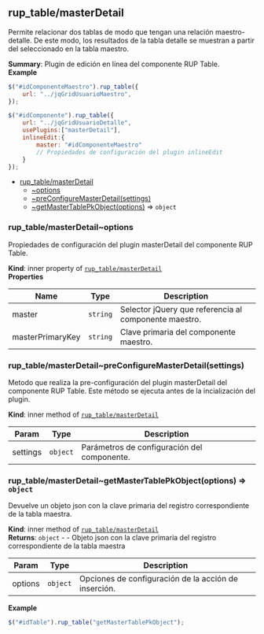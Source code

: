 <a name="module_rup_table/masterDetail"></a>

## rup_table/masterDetail
Permite relacionar dos tablas de modo que tengan una relación maestro-detalle. De este modo, los resultados de la tabla detalle se muestran a partir del seleccionado en la tabla maestro.

**Summary**: Plugin de edición en línea del componente RUP Table.  
**Example**  
```js
$("#idComponenteMaestro").rup_table({	url: "../jqGridUsuarioMaestro",});$("#idComponente").rup_table({	url: "../jqGridUsuarioDetalle",	usePlugins:["masterDetail"],	inlineEdit:{		master: "#idComponenteMaestro"		// Propiedades de configuración del plugin inlineEdit	}});
```

* [rup_table/masterDetail](#module_rup_table/masterDetail)
    * [~options](#module_rup_table/masterDetail..options)
    * [~preConfigureMasterDetail(settings)](#module_rup_table/masterDetail..preConfigureMasterDetail)
    * [~getMasterTablePkObject(options)](#module_rup_table/masterDetail..getMasterTablePkObject) ⇒ <code>object</code>

<a name="module_rup_table/masterDetail..options"></a>

### rup_table/masterDetail~options
Propiedades de configuración del plugin masterDetail del componente RUP Table.

**Kind**: inner property of [<code>rup_table/masterDetail</code>](#module_rup_table/masterDetail)  
**Properties**

| Name | Type | Description |
| --- | --- | --- |
| master | <code>string</code> | Selector jQuery que referencia al componente maestro. |
| masterPrimaryKey | <code>string</code> | Clave primaria del componente maestro. |

<a name="module_rup_table/masterDetail..preConfigureMasterDetail"></a>

### rup_table/masterDetail~preConfigureMasterDetail(settings)
Metodo que realiza la pre-configuración del plugin masterDetail del componente RUP Table.Este método se ejecuta antes de la incialización del plugin.

**Kind**: inner method of [<code>rup_table/masterDetail</code>](#module_rup_table/masterDetail)  

| Param | Type | Description |
| --- | --- | --- |
| settings | <code>object</code> | Parámetros de configuración del componente. |

<a name="module_rup_table/masterDetail..getMasterTablePkObject"></a>

### rup_table/masterDetail~getMasterTablePkObject(options) ⇒ <code>object</code>
Devuelve un objeto json con la clave primaria del registro correspondiente de la tabla maestra.

**Kind**: inner method of [<code>rup_table/masterDetail</code>](#module_rup_table/masterDetail)  
**Returns**: <code>object</code> - - Objeto json con la clave primaria del registro correspondiente de la tabla maestra  

| Param | Type | Description |
| --- | --- | --- |
| options | <code>object</code> | Opciones de configuración de la acción de inserción. |

**Example**  
```js
$("#idTable").rup_table("getMasterTablePkObject");
```
